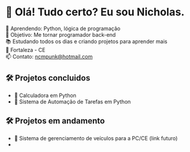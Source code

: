 # 👋 Olá! Tudo certo? Eu sou Nicholas.

🧠 Aprendendo: Python, lógica de programação  
🚀 Objetivo: Me tornar programador back-end  
📚 Estudando todos os dias e criando projetos para aprender mais  
📍 Fortaleza - CE  
📫 Contato: ncmpunk@hotmail.com 

## 🛠️ Projetos concluidos
- 📗 Calculadora em Python
- 📗 Sistema de Automação de Tarefas em Python

## 🛠️ Projetos em andamento
- 📙 Sistema de gerenciamento de veículos para a PC/CE (link futuro)
- 


<!---
NickY2J/NickY2J is a ✨ special ✨ repository because its `README.md` (this file) appears on your GitHub profile.
You can click the Preview link to take a look at your changes.
--->

